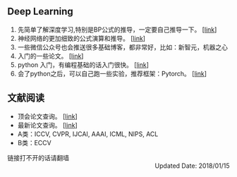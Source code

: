 ## Deep Learning
 1. 先简单了解深度学习,特别是BP公式的推导，一定要自己推导一下。 [[link](https://www.doc.ic.ac.uk/~nd/surprise_96/journal/vol4/cs11/report.html)]
 2. 神经网络的更加细致的公式演算和推导。  [[link](http://deeplearning.stanford.edu/wiki/index.php/UFLDL%E6%95%99%E7%A8%8B)]
 3. 一些微信公众号也会推送很多基础博客，都非常好，比如：新智元，机器之心
 4. 入门的一些论文。 [[link](http://mp.weixin.qq.com/s?__biz=MzI3MTA0MTk1MA==&mid=2651986617&idx=1&sn=fddebd0f2968d66b7f424d6a435c84af&scene=5&srcid=0830nsu1U9Xy5lZ9m4MYZlFQ#rd)]
 4. python 入门，有编程基础的话入门很快。  [[link](http://python.swaroopch.com)]
 4. 会了python之后，可以自己跑一些实验，推荐框架：Pytorch。 [[link](http://pytorch.org)]

## 文献阅读
 * 顶会论文查询。  [[link](http://openaccess.thecvf.com/menu.py)]
 * 最新论文查询。  [[link](https://arxiv.org)]
 * A类：ICCV, CVPR, IJCAI, AAAI, ICML, NIPS, ACL
 * B类：ECCV


<div align="left">链接打不开的话请翻墙</div>
<div align="right">Updated Date: 2018/01/15</div>
